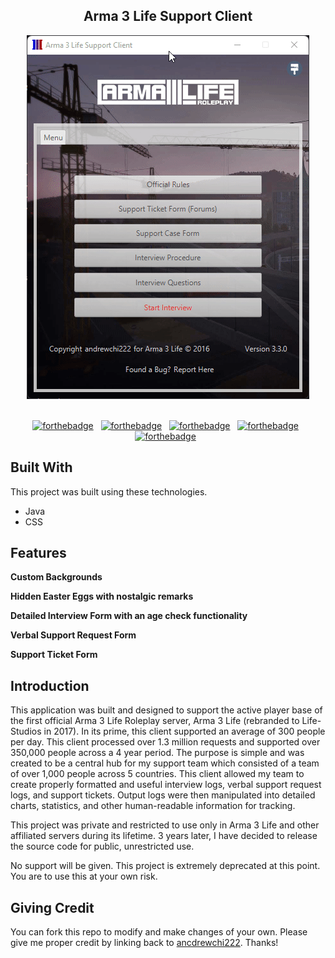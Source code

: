 <h2 align="center">
  Arma 3 Life Support Client<br/>
</h2>

<div align="center">
  <img alt="A3L Demo" src="./Images/readme-A3L-demo.gif" />
</div>

<br/>

<center>

[![forthebadge](https://forthebadge.com/images/badges/open-source.svg)](https://forthebadge.com) &nbsp;
[![forthebadge](https://forthebadge.com/images/badges/built-with-love.svg)](https://forthebadge.com) &nbsp;
[![forthebadge](https://forthebadge.com/images/badges/made-with-java.svg)](https://forthebadge.com) &nbsp;
[![forthebadge](https://forthebadge.com/images/badges/uses-css.svg)](https://forthebadge.com) &nbsp;
[![forthebadge](https://forthebadge.com/images/badges/you-didnt-ask-for-this.svg)](https://forthebadge.com) &nbsp;

</center>

## Built With

This project was built using these technologies.

- Java
- CSS

## Features

**Custom Backgrounds**

**Hidden Easter Eggs with nostalgic remarks**

**Detailed Interview Form with an age check functionality**

**Verbal Support Request Form**

**Support Ticket Form**


## Introduction

This application was built and designed to support the active player base of the first official Arma 3 Life Roleplay server, Arma 3 Life (rebranded to Life-Studios in 2017). In its prime, this client supported an average of 300 people per day. This client processed over 1.3 million requests and supported over 350,000 people across a 4 year period. The purpose is simple and was created to be a central hub for my support team which consisted of a team of over 1,000 people across 5 countries. This client allowed my team to create properly formatted and useful interview logs, verbal support request logs, and support tickets. Output logs were then manipulated into detailed charts, statistics, and other human-readable information for tracking.

This project was private and restricted to use only in Arma 3 Life and other affiliated servers during its lifetime. 3 years later, I have decided to release the source code for public, unrestricted use. 

No support will be given. This project is extremely deprecated at this point. You are to use this at your own risk.

## Giving Credit

You can fork this repo to modify and make changes of your own. Please give me proper credit by linking back to [ancdrewchi222](https://github.com/andrewchi222/arma3life-support-client). Thanks!
